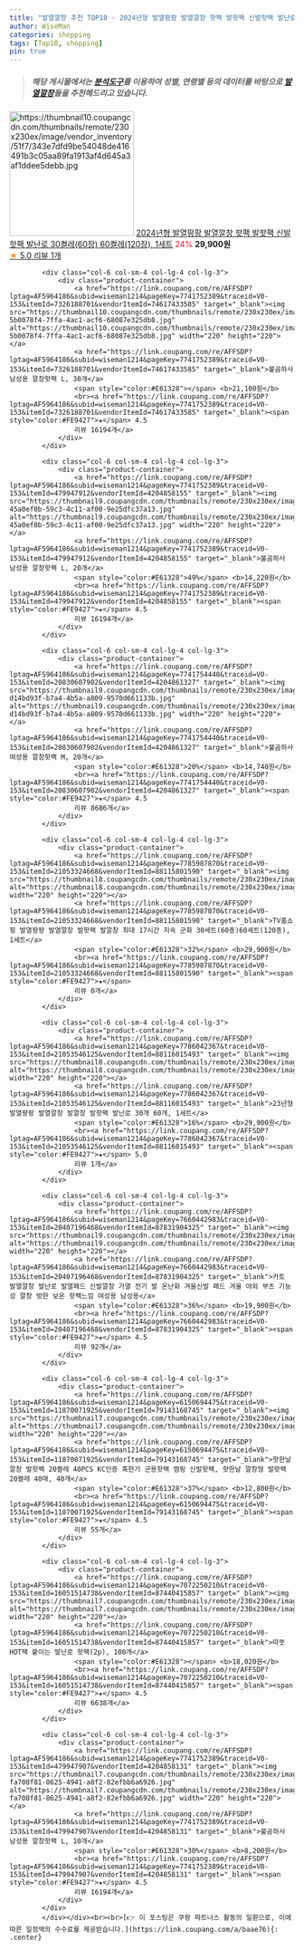 ```yaml
---
title: "발열깔창 추천 TOP10 - 2024년형 발열팡팡 발열깔창 핫팩 발핫팩 신발핫팩 발난로 30켤레(60장) 60켤레(120장), 1세트"
author: WiseMan
categories: shopping
tags: [Top10, shopping]
pin: true
---
```


> ##### 해당 게시물에서는 [**분석도구**](https://itemscout.io/)를 이용하여 **성별**, **연령별** 등의 데이터를 바탕으로 [**발열깔창**](https://link.coupang.com/a/baae76)들을 추천해드리고 있습니다.
<div class="container"><div class="row">
            <div class="col-6 col-sm-4 col-lg-4 col-lg-3">
                <div class="product-container">
                    <a href="https://link.coupang.com/re/AFFSDP?lptag=AF5964186&subid=wiseman1214&pageKey=7785691051&traceid=V0-153&itemId=21051991775&vendorItemId=88114497442" target="_blank"><img src="https://thumbnail10.coupangcdn.com/thumbnails/remote/230x230ex/image/vendor_inventory/51f7/343e7dfd9be54048de416491b3c05aa89fa1913af4d645a3af1ddee5debb.jpg" alt="https://thumbnail10.coupangcdn.com/thumbnails/remote/230x230ex/image/vendor_inventory/51f7/343e7dfd9be54048de416491b3c05aa89fa1913af4d645a3af1ddee5debb.jpg" width="220" height="220"></a>
                    <a href="https://link.coupang.com/re/AFFSDP?lptag=AF5964186&subid=wiseman1214&pageKey=7785691051&traceid=V0-153&itemId=21051991775&vendorItemId=88114497442" target="_blank">2024년형 발열팡팡 발열깔창 핫팩 발핫팩 신발핫팩 발난로 30켤레(60장) 60켤레(120장), 1세트</a>
                    <span style="color:#E61328">24%</span> <b>29,900원</b>
                    <br><a href="https://link.coupang.com/re/AFFSDP?lptag=AF5964186&subid=wiseman1214&pageKey=7785691051&traceid=V0-153&itemId=21051991775&vendorItemId=88114497442" target="_blank"><span style="color:#FE9427">★</span> 5.0
                    리뷰 1개</a>
                </div>
            </div>
            
            <div class="col-6 col-sm-4 col-lg-4 col-lg-3">
                <div class="product-container">
                    <a href="https://link.coupang.com/re/AFFSDP?lptag=AF5964186&subid=wiseman1214&pageKey=7741752389&traceid=V0-153&itemId=7326188701&vendorItemId=74617433585" target="_blank"><img src="https://thumbnail10.coupangcdn.com/thumbnails/remote/230x230ex/image/retail/images/2461734522590449-5b0078f4-7ffa-4ac1-acf6-68087e325db8.jpg" alt="https://thumbnail10.coupangcdn.com/thumbnails/remote/230x230ex/image/retail/images/2461734522590449-5b0078f4-7ffa-4ac1-acf6-68087e325db8.jpg" width="220" height="220"></a>
                    <a href="https://link.coupang.com/re/AFFSDP?lptag=AF5964186&subid=wiseman1214&pageKey=7741752389&traceid=V0-153&itemId=7326188701&vendorItemId=74617433585" target="_blank">불곰하사 남성용 깔창핫팩 L, 30개</a>
                    <span style="color:#E61328"></span> <b>21,100원</b>
                    <br><a href="https://link.coupang.com/re/AFFSDP?lptag=AF5964186&subid=wiseman1214&pageKey=7741752389&traceid=V0-153&itemId=7326188701&vendorItemId=74617433585" target="_blank"><span style="color:#FE9427">★</span> 4.5
                    리뷰 16194개</a>
                </div>
            </div>
            
            <div class="col-6 col-sm-4 col-lg-4 col-lg-3">
                <div class="product-container">
                    <a href="https://link.coupang.com/re/AFFSDP?lptag=AF5964186&subid=wiseman1214&pageKey=7741752389&traceid=V0-153&itemId=479947912&vendorItemId=4204858155" target="_blank"><img src="https://thumbnail9.coupangcdn.com/thumbnails/remote/230x230ex/image/retail/images/2461734425556477-45a0ef0b-59c3-4c11-af00-9e25dfc37a13.jpg" alt="https://thumbnail9.coupangcdn.com/thumbnails/remote/230x230ex/image/retail/images/2461734425556477-45a0ef0b-59c3-4c11-af00-9e25dfc37a13.jpg" width="220" height="220"></a>
                    <a href="https://link.coupang.com/re/AFFSDP?lptag=AF5964186&subid=wiseman1214&pageKey=7741752389&traceid=V0-153&itemId=479947912&vendorItemId=4204858155" target="_blank">불곰하사 남성용 깔창핫팩 L, 20개</a>
                    <span style="color:#E61328">49%</span> <b>14,220원</b>
                    <br><a href="https://link.coupang.com/re/AFFSDP?lptag=AF5964186&subid=wiseman1214&pageKey=7741752389&traceid=V0-153&itemId=479947912&vendorItemId=4204858155" target="_blank"><span style="color:#FE9427">★</span> 4.5
                    리뷰 16194개</a>
                </div>
            </div>
            
            <div class="col-6 col-sm-4 col-lg-4 col-lg-3">
                <div class="product-container">
                    <a href="https://link.coupang.com/re/AFFSDP?lptag=AF5964186&subid=wiseman1214&pageKey=7741754440&traceid=V0-153&itemId=20830607902&vendorItemId=4204861327" target="_blank"><img src="https://thumbnail9.coupangcdn.com/thumbnails/remote/230x230ex/image/retail/images/2461734752990330-d14bd93f-b7a4-4b5a-a809-9570d661133b.jpg" alt="https://thumbnail9.coupangcdn.com/thumbnails/remote/230x230ex/image/retail/images/2461734752990330-d14bd93f-b7a4-4b5a-a809-9570d661133b.jpg" width="220" height="220"></a>
                    <a href="https://link.coupang.com/re/AFFSDP?lptag=AF5964186&subid=wiseman1214&pageKey=7741754440&traceid=V0-153&itemId=20830607902&vendorItemId=4204861327" target="_blank">불곰하사 여성용 깔창핫팩 M, 20개</a>
                    <span style="color:#E61328">20%</span> <b>14,740원</b>
                    <br><a href="https://link.coupang.com/re/AFFSDP?lptag=AF5964186&subid=wiseman1214&pageKey=7741754440&traceid=V0-153&itemId=20830607902&vendorItemId=4204861327" target="_blank"><span style="color:#FE9427">★</span> 4.5
                    리뷰 8686개</a>
                </div>
            </div>
            
            <div class="col-6 col-sm-4 col-lg-4 col-lg-3">
                <div class="product-container">
                    <a href="https://link.coupang.com/re/AFFSDP?lptag=AF5964186&subid=wiseman1214&pageKey=7785987870&traceid=V0-153&itemId=21053324668&vendorItemId=88115801590" target="_blank"><img src="https://thumbnail8.coupangcdn.com/thumbnails/remote/230x230ex/image/vendor_inventory/6e8a/c6a7a636af6a3faf6d27ae15ce2345967d495fb54814d34c322518098204.jpg" alt="https://thumbnail8.coupangcdn.com/thumbnails/remote/230x230ex/image/vendor_inventory/6e8a/c6a7a636af6a3faf6d27ae15ce2345967d495fb54814d34c322518098204.jpg" width="220" height="220"></a>
                    <a href="https://link.coupang.com/re/AFFSDP?lptag=AF5964186&subid=wiseman1214&pageKey=7785987870&traceid=V0-153&itemId=21053324668&vendorItemId=88115801590" target="_blank">TV홈쇼핑 발열팡팡 발열깔창 발핫팩 발깔창 최대 17시간 지속 군화 30세트(60종)60세트(120종), 1세트</a>
                    <span style="color:#E61328">32%</span> <b>29,900원</b>
                    <br><a href="https://link.coupang.com/re/AFFSDP?lptag=AF5964186&subid=wiseman1214&pageKey=7785987870&traceid=V0-153&itemId=21053324668&vendorItemId=88115801590" target="_blank"><span style="color:#FE9427">★</span> 
                    리뷰 0개</a>
                </div>
            </div>
            
            <div class="col-6 col-sm-4 col-lg-4 col-lg-3">
                <div class="product-container">
                    <a href="https://link.coupang.com/re/AFFSDP?lptag=AF5964186&subid=wiseman1214&pageKey=7786042367&traceid=V0-153&itemId=21053546125&vendorItemId=88116015493" target="_blank"><img src="https://thumbnail8.coupangcdn.com/thumbnails/remote/230x230ex/image/vendor_inventory/1de4/abbcda2454460e822376a42efe3484a27d5a092d805d3dbccb66b4324233.jpg" alt="https://thumbnail8.coupangcdn.com/thumbnails/remote/230x230ex/image/vendor_inventory/1de4/abbcda2454460e822376a42efe3484a27d5a092d805d3dbccb66b4324233.jpg" width="220" height="220"></a>
                    <a href="https://link.coupang.com/re/AFFSDP?lptag=AF5964186&subid=wiseman1214&pageKey=7786042367&traceid=V0-153&itemId=21053546125&vendorItemId=88116015493" target="_blank">23년형 발열팡팡 발열깔창 발깔창 발핫팩 발난로 30개 60개, 1세트</a>
                    <span style="color:#E61328">16%</span> <b>29,900원</b>
                    <br><a href="https://link.coupang.com/re/AFFSDP?lptag=AF5964186&subid=wiseman1214&pageKey=7786042367&traceid=V0-153&itemId=21053546125&vendorItemId=88116015493" target="_blank"><span style="color:#FE9427">★</span> 5.0
                    리뷰 1개</a>
                </div>
            </div>
            
            <div class="col-6 col-sm-4 col-lg-4 col-lg-3">
                <div class="product-container">
                    <a href="https://link.coupang.com/re/AFFSDP?lptag=AF5964186&subid=wiseman1214&pageKey=7660442983&traceid=V0-153&itemId=20407196468&vendorItemId=87831904325" target="_blank"><img src="https://thumbnail9.coupangcdn.com/thumbnails/remote/230x230ex/image/vendor_inventory/2d24/1f05f70b69dacfb7d3eec46ebf928810a1f9ac5aebcae84551dcc695c21a.jpg" alt="https://thumbnail9.coupangcdn.com/thumbnails/remote/230x230ex/image/vendor_inventory/2d24/1f05f70b69dacfb7d3eec46ebf928810a1f9ac5aebcae84551dcc695c21a.jpg" width="220" height="220"></a>
                    <a href="https://link.coupang.com/re/AFFSDP?lptag=AF5964186&subid=wiseman1214&pageKey=7660442983&traceid=V0-153&itemId=20407196468&vendorItemId=87831904325" target="_blank">카토 발열깔창 발난로 발열패드 신발깔창 가열 전기 발 온난화 겨울신발 패드 겨울 야외 부츠 기능성 깔창 방한 보온 핫팩느낌 여성용 남성용</a>
                    <span style="color:#E61328">36%</span> <b>19,900원</b>
                    <br><a href="https://link.coupang.com/re/AFFSDP?lptag=AF5964186&subid=wiseman1214&pageKey=7660442983&traceid=V0-153&itemId=20407196468&vendorItemId=87831904325" target="_blank"><span style="color:#FE9427">★</span> 4.5
                    리뷰 92개</a>
                </div>
            </div>
            
            <div class="col-6 col-sm-4 col-lg-4 col-lg-3">
                <div class="product-container">
                    <a href="https://link.coupang.com/re/AFFSDP?lptag=AF5964186&subid=wiseman1214&pageKey=6150694475&traceid=V0-153&itemId=11870071925&vendorItemId=79143168745" target="_blank"><img src="https://thumbnail7.coupangcdn.com/thumbnails/remote/230x230ex/image/vendor_inventory/9dd8/5962486334e49294cf6680a1e89639d13ead0504c321caec90da7b1c5678.jpg" alt="https://thumbnail7.coupangcdn.com/thumbnails/remote/230x230ex/image/vendor_inventory/9dd8/5962486334e49294cf6680a1e89639d13ead0504c321caec90da7b1c5678.jpg" width="220" height="220"></a>
                    <a href="https://link.coupang.com/re/AFFSDP?lptag=AF5964186&subid=wiseman1214&pageKey=6150694475&traceid=V0-153&itemId=11870071925&vendorItemId=79143168745" target="_blank">핫한날 깔창 발핫팩 20켤레 40PCS KC인증 혹한기 군용핫팩 캠핑 신발핫팩, 핫한날 깔창형 발핫팩 20켤레 40매, 40개</a>
                    <span style="color:#E61328">37%</span> <b>12,800원</b>
                    <br><a href="https://link.coupang.com/re/AFFSDP?lptag=AF5964186&subid=wiseman1214&pageKey=6150694475&traceid=V0-153&itemId=11870071925&vendorItemId=79143168745" target="_blank"><span style="color:#FE9427">★</span> 4.5
                    리뷰 55개</a>
                </div>
            </div>
            
            <div class="col-6 col-sm-4 col-lg-4 col-lg-3">
                <div class="product-container">
                    <a href="https://link.coupang.com/re/AFFSDP?lptag=AF5964186&subid=wiseman1214&pageKey=7072250210&traceid=V0-153&itemId=16051514738&vendorItemId=87440415857" target="_blank"><img src="https://thumbnail7.coupangcdn.com/thumbnails/remote/230x230ex/image/vendor_inventory/e796/3c1981975e136124ae33857c103e2c923fa091e8f1338f669f65f1672e3a.jpg" alt="https://thumbnail7.coupangcdn.com/thumbnails/remote/230x230ex/image/vendor_inventory/e796/3c1981975e136124ae33857c103e2c923fa091e8f1338f669f65f1672e3a.jpg" width="220" height="220"></a>
                    <a href="https://link.coupang.com/re/AFFSDP?lptag=AF5964186&subid=wiseman1214&pageKey=7072250210&traceid=V0-153&itemId=16051514738&vendorItemId=87440415857" target="_blank">따뜻HOT팩 붙이는 발난로 핫팩(2p), 100개</a>
                    <span style="color:#E61328"></span> <b>18,020원</b>
                    <br><a href="https://link.coupang.com/re/AFFSDP?lptag=AF5964186&subid=wiseman1214&pageKey=7072250210&traceid=V0-153&itemId=16051514738&vendorItemId=87440415857" target="_blank"><span style="color:#FE9427">★</span> 4.5
                    리뷰 6638개</a>
                </div>
            </div>
            
            <div class="col-6 col-sm-4 col-lg-4 col-lg-3">
                <div class="product-container">
                    <a href="https://link.coupang.com/re/AFFSDP?lptag=AF5964186&subid=wiseman1214&pageKey=7741752389&traceid=V0-153&itemId=479947907&vendorItemId=4204858131" target="_blank"><img src="https://thumbnail7.coupangcdn.com/thumbnails/remote/230x230ex/image/retail/images/2461734321558883-fa708f81-8625-4941-a8f2-82efbb6a6926.jpg" alt="https://thumbnail7.coupangcdn.com/thumbnails/remote/230x230ex/image/retail/images/2461734321558883-fa708f81-8625-4941-a8f2-82efbb6a6926.jpg" width="220" height="220"></a>
                    <a href="https://link.coupang.com/re/AFFSDP?lptag=AF5964186&subid=wiseman1214&pageKey=7741752389&traceid=V0-153&itemId=479947907&vendorItemId=4204858131" target="_blank">불곰하사 남성용 깔창핫팩 L, 10개</a>
                    <span style="color:#E61328">30%</span> <b>8,200원</b>
                    <br><a href="https://link.coupang.com/re/AFFSDP?lptag=AF5964186&subid=wiseman1214&pageKey=7741752389&traceid=V0-153&itemId=479947907&vendorItemId=4204858131" target="_blank"><span style="color:#FE9427">★</span> 4.5
                    리뷰 16194개</a>
                </div>
            </div>
            </div></div><br><br>[👉 이 포스팅은 쿠팡 파트너스 활동의 일환으로, 이에 따른 일정액의 수수료를 제공받습니다.](https://link.coupang.com/a/baae76){: .center}